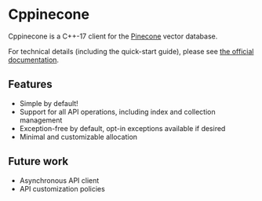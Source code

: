 # Cppinecone

Cppinecone is a C++-17 client for the [Pinecone](https://pinecone.io) vector database.

For technical details (including the quick-start guide), please see [the official documentation](https://jordankaye.dev/cppinecone/).

## Features

* Simple by default!
* Support for all API operations, including index and collection management
* Exception-free by default, opt-in exceptions available if desired
* Minimal and customizable allocation

## Future work

* Asynchronous API client
* API customization policies